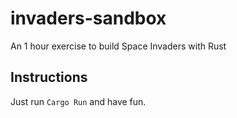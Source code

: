 # invaders-sandbox
An 1 hour exercise to build Space Invaders with Rust


## Instructions

Just run `Cargo Run` and have fun.

